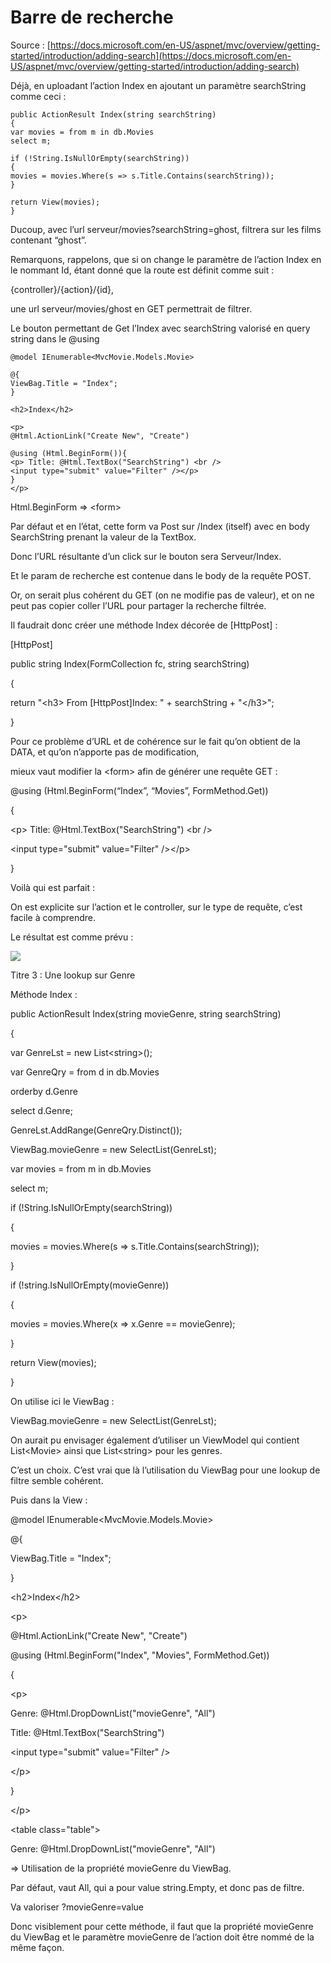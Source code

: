 # Barre de recherche

Source : [https://docs.microsoft.com/en-US/aspnet/mvc/overview/getting-started/introduction/adding-search](https://docs.microsoft.com/en-US/aspnet/mvc/overview/getting-started/introduction/adding-search)

Déjà, en uploadant l’action Index en ajoutant un paramètre searchString comme ceci :

```
public ActionResult Index(string searchString)
{ 
var movies = from m in db.Movies
select m;

if (!String.IsNullOrEmpty(searchString))
{
movies = movies.Where(s => s.Title.Contains(searchString));
}

return View(movies);
}

```

Ducoup, avec l’url serveur/movies?searchString=ghost, filtrera sur les films contenant “ghost”.

Remarquons, rappelons, que si on change le paramètre de l’action Index en le nommant Id, étant donné que la route est définit comme suit :

{controller}/{action}/{id},

une url serveur/movies/ghost en GET permettrait de filtrer.  


Le bouton permettant de Get l’Index avec searchString valorisé en query string dans le @using  


```
@model IEnumerable<MvcMovie.Models.Movie>

@{
ViewBag.Title = "Index";
}

<h2>Index</h2>

<p>
@Html.ActionLink("Create New", "Create")

@using (Html.BeginForm()){ 
<p> Title: @Html.TextBox("SearchString") <br />
<input type="submit" value="Filter" /></p>
}
</p>
```

  


Html.BeginForm ⇒ &lt;form&gt;

Par défaut et en l’état, cette form va Post sur /Index \(itself\) avec en body SearchString prenant la valeur de la TextBox.

  


Donc l’URL résultante d’un click sur le bouton sera Serveur/Index.

Et le param de recherche est contenue dans le body de la requête POST.

Or, on serait plus cohérent du GET \(on ne modifie pas de valeur\), et on ne peut pas copier coller l’URL pour partager la recherche filtrée.

  


Il faudrait donc créer une méthode Index décorée de \[HttpPost\] :

  


\[HttpPost\]

public string Index\(FormCollection fc, string searchString\)

{

return "&lt;h3&gt; From \[HttpPost\]Index: " + searchString + "&lt;/h3&gt;";

}

  


Pour ce problème d’URL et de cohérence sur le fait qu’on obtient de la DATA, et qu’on n’apporte pas de modification,

mieux vaut modifier la &lt;form&gt; afin de générer une requête GET :

  


@using \(Html.BeginForm\(“Index”, “Movies”, FormMethod.Get\)\)

{

&lt;p&gt; Title: @Html.TextBox\("SearchString"\) &lt;br /&gt;

&lt;input type="submit" value="Filter" /&gt;&lt;/p&gt;

}

  


Voilà qui est parfait :

On est explicite sur l’action et le controller, sur le type de requête, c’est facile à comprendre.

Le résultat est comme prévu :

![](https://lh3.googleusercontent.com/kcjxNlCPbQj2ylEIH25pyd5ppWAyhcHuoG9GoQS75nPzOxCIeBcUiKshxvkF1Gg5Np5twZ7t9P0zlWuUpwwdssdUb0w6JLtxIbYDmMuc1wKuap3EoWVL2_w_hPi4YSyHpLrR16LZ)

  


Titre 3 : Une lookup sur Genre

  


Méthode Index :

  


public ActionResult Index\(string movieGenre, string searchString\)

{

var GenreLst = new List&lt;string&gt;\(\);

  


var GenreQry = from d in db.Movies

orderby d.Genre

select d.Genre;

  


GenreLst.AddRange\(GenreQry.Distinct\(\)\);

ViewBag.movieGenre = new SelectList\(GenreLst\);

  


var movies = from m in db.Movies

select m;

  


if \(!String.IsNullOrEmpty\(searchString\)\)

{

movies = movies.Where\(s =&gt; s.Title.Contains\(searchString\)\);

}

  


if \(!string.IsNullOrEmpty\(movieGenre\)\)

{

movies = movies.Where\(x =&gt; x.Genre == movieGenre\);

}

  


return View\(movies\);

}

  


On utilise ici le ViewBag :

ViewBag.movieGenre = new SelectList\(GenreLst\);

On aurait pu envisager également d’utiliser un ViewModel qui contient List&lt;Movie&gt; ainsi que List&lt;string&gt; pour les genres.

C’est un choix. C’est vrai que là l’utilisation du ViewBag pour une lookup de filtre semble cohérent.

  


Puis dans la View :

  


@model IEnumerable&lt;MvcMovie.Models.Movie&gt;

@{

ViewBag.Title = "Index";

}

&lt;h2&gt;Index&lt;/h2&gt;

&lt;p&gt;

@Html.ActionLink\("Create New", "Create"\)

@using \(Html.BeginForm\("Index", "Movies", FormMethod.Get\)\)

{

&lt;p&gt;

Genre: @Html.DropDownList\("movieGenre", "All"\)

Title: @Html.TextBox\("SearchString"\)

&lt;input type="submit" value="Filter" /&gt;

&lt;/p&gt;

}

&lt;/p&gt;

&lt;table class="table"&gt;

  


Genre: @Html.DropDownList\("movieGenre", "All"\)

⇒ Utilisation de la propriété movieGenre du ViewBag.

Par défaut, vaut All, qui a pour value string.Empty, et donc pas de filtre.

Va valoriser ?movieGenre=value

Donc visiblement pour cette méthode, il faut que la propriété movieGenre du ViewBag et le paramètre movieGenre de l’action doit être nommé de la même façon.

  



